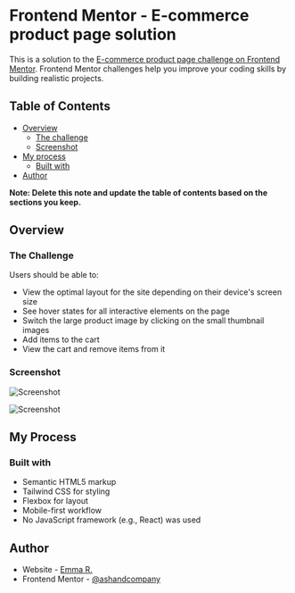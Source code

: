# Frontend Mentor - E-commerce product page solution

This is a solution to the [E-commerce product page challenge on Frontend Mentor](https://www.frontendmentor.io/challenges/ecommerce-product-page-UPsZ9MJp6). Frontend Mentor challenges help you improve your coding skills by building realistic projects.

## Table of Contents

- [Overview](#overview)
  - [The challenge](#the-challenge)
  - [Screenshot](#screenshot)
- [My process](#my-process)
  - [Built with](#built-with)
- [Author](#author)

**Note: Delete this note and update the table of contents based on the sections you keep.**

## Overview

### The Challenge

Users should be able to:

- View the optimal layout for the site depending on their device's screen size
- See hover states for all interactive elements on the page
- Switch the large product image by clicking on the small thumbnail images
- Add items to the cart
- View the cart and remove items from it

### Screenshot

![Screenshot](./screen1.jpg)

![Screenshot](./screen2.jpg)

## My Process

### Built with

- Semantic HTML5 markup
- Tailwind CSS for styling
- Flexbox for layout
- Mobile-first workflow
- No JavaScript framework (e.g., React) was used

## Author

- Website - [Emma R.](https://www.emma-roizot.fr)
- Frontend Mentor - [@ashandcompany](https://www.frontendmentor.io/profile/ashandcompany)